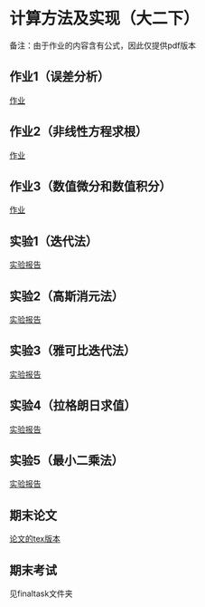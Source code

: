 # 计算方法及实现（大二下）

备注：由于作业的内容含有公式，因此仅提供pdf版本

## 作业1（误差分析）

[作业](./homework1.pdf)

## 作业2（非线性方程求根）

[作业](./homework2.pdf)

## 作业3（数值微分和数值积分）

[作业](./homework3.pdf)

## 实验1（迭代法）

[实验报告](./exp1.pdf)

## 实验2（高斯消元法）

[实验报告](./exp2.pdf)

## 实验3（雅可比迭代法）

[实验报告](./exp3.pdf)

## 实验4（拉格朗日求值）

[实验报告](./exp4.pdf)

## 实验5（最小二乘法）

[实验报告](./exp5.pdf)

## 期末论文

[论文的tex版本](./paper/article.tex)

## 期末考试

见finaltask文件夹